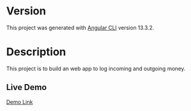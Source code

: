 # Version
This project was generated with [Angular CLI](https://github.com/angular/angular-cli) version 13.3.2.

# Description
This project is to build an web app to log incoming and outgoing money. 
## Live Demo
[Demo Link](https://app-money-log-jswang.web.app/)
